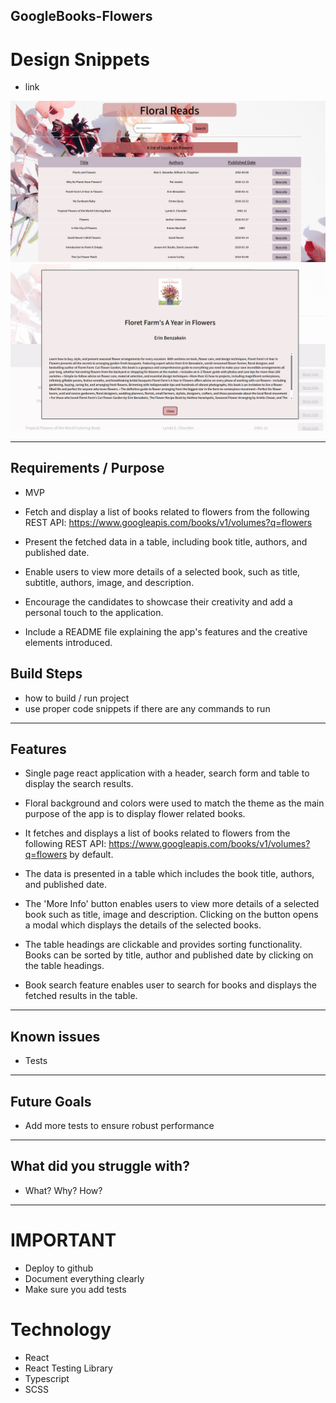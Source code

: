 ## GoogleBooks-Flowers

# Design Snippets

- link

![Main Page](assets/MainPage.png)
![Book Details Modal](assets/BookDetailsModal.png)

---

## Requirements / Purpose

- MVP

- Fetch and display a list of books related to flowers from the following REST API: https://www.googleapis.com/books/v1/volumes?q=flowers
- Present the fetched data in a table, including book title, authors, and published date.
- Enable users to view more details of a selected book, such as title, subtitle, authors, image, and description.
- Encourage the candidates to showcase their creativity and add a personal touch to the application.
- Include a README file explaining the app's features and the creative elements introduced.

## Build Steps

- how to build / run project
- use proper code snippets if there are any commands to run

---

## Features

- Single page react application with a header, search form and table to display the search results.

- Floral background and colors were used to match the theme as the main purpose of the app is to display flower related books.

- It fetches and displays a list of books related to flowers from the following REST API: https://www.googleapis.com/books/v1/volumes?q=flowers by default.

- The data is presented in a table which includes the book title, authors, and published date.

- The 'More Info' button enables users to view more details of a selected book such as title, image and description. Clicking on the button opens a modal which displays the details of the selected books.

- The table headings are clickable and provides sorting functionality. Books can be sorted by title, author and published date by clicking on the table headings.

- Book search feature enables user to search for books and displays the fetched results in the table.

---

## Known issues

- Tests

---

## Future Goals

- Add more tests to ensure robust performance

---

## What did you struggle with?

- What? Why? How?

---

# IMPORTANT

- Deploy to github
- Document everything clearly
- Make sure you add tests

# Technology

- React
- React Testing Library
- Typescript
- SCSS
